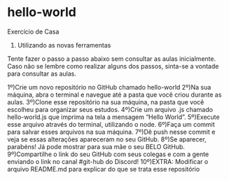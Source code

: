 # hello-world

Exercício de Casa
1. Utilizando as novas ferramentas

Tente fazer o passo a passo abaixo sem consultar as aulas inicialmente. Caso não se lembre como realizar alguns dos passos, sinta-se a vontade para consultar as aulas.

  1º)Crie um novo repositório no GitHub chamado hello-world
  2º)Na sua máquina, abra o terminal e navegue até a pasta que você criou durante as aulas.
  3º)Clone esse repositório na sua máquina, na pasta que você escolheu para organizar seus estudos.
  4º)Crie um arquivo .js chamado hello-world.js que imprima na tela a mensagem “Hello World”.
  5º)Execute esse arquivo através do terminal, utilizando o node.
  6º)Faça um commit para salvar esses arquivos na sua máquina.
  7º)Dê push nesse commit e veja se essas alterações apareceram no seu GitHub.
  8º)Se aparecer, parabéns! Já pode mostrar para sua mãe o seu BELO GitHub.
  9º)Compartilhe o link do seu GitHub com seus colegas e com a gente enviando o link no canal #git-hub do Discord!
  10º)EXTRA: Modificar o arquivo README.md para explicar do que se trata esse repositório
